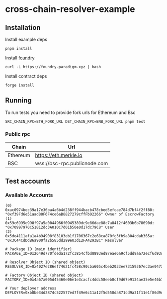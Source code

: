 # cross-chain-resolver-example

## Installation

Install example deps

```shell
pnpm install
```

Install [foundry](https://book.getfoundry.sh/getting-started/installation)

```shell
curl -L https://foundry.paradigm.xyz | bash
```

Install contract deps

```shell
forge install
```

## Running

To run tests you need to provide fork urls for Ethereum and Bsc

```shell
SRC_CHAIN_RPC=ETH_FORK_URL DST_CHAIN_RPC=BNB_FORK_URL pnpm test
```

### Public rpc

| Chain    | Url                          |
|----------|------------------------------|
| Ethereum | https://eth.merkle.io        |
| BSC      | wss://bsc-rpc.publicnode.com |

## Test accounts

### Available Accounts

```
(0) 0xac0974bec39a17e36ba4a6b4d238ff944bacb478cbed5efcae784d7bf4f2ff80: "0xf39Fd6e51aad88F6F4ce6aB8827279cffFb92266" Owner of EscrowFactory
(1) 0x59c6995e998f97a5a0044966f0945389dc9e86dae88c7a8412f4603b6b78690d: "0x70997970C51812dc3A010C7d01b50e0d17dc79C8" User
(2) 0x5de4111afa1a4b94908f83103eb1f1706367c2e68ca870fc3fb9a804cdab365a: "0x3C44CdDdB6a900fa2b585dd299e03d12FA4293BC" Resolver
```


```
# Package ID (main identifier)
PACKAGE_ID=0x2649d770fdeda172fc3854cfbd8893ed87eae6a9cf5dd9aa72ecf6d93d824dff

# Resolver Object ID (shared object)
RESOLVER_ID=0x4027e286ef74621fc458c90cba605c4beb2033ee73159367ec3ae0473159b19f

# Factory Object ID (shared object)  
FACTORY_ID=0x4a67a605d45460e06e1e3cacfc4ddc58eeb0cf9d67e9134ae35e5e46b7308ba0

# Your deployer address
DEPLOYER=0xb0be34d2874c522577ed7f49e6c11a12f5d550da871cd9a31f11e1f86d9da988
```